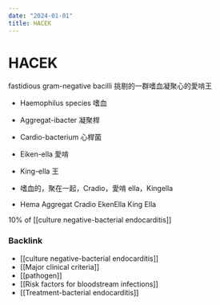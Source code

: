 ```yaml
---
date: "2024-01-01"
title: HACEK
---
```



# HACEK

fastidious gram-negative bacilli
挑剔的一群嗜血凝聚心的愛啃王

- Haemophilus species 嗜血
- Aggregat-ibacter 凝聚桿
- Cardio-bacterium 心桿菌
- Eiken-ella 愛啃
- King-ella 王

- 嗜血的，聚在一起，Cradio，愛啃 ella，Kingella
- Hema Aggregat Cradio EkenElla King Ella

10% of [[culture negative-bacterial endocarditis]]

### Backlink

- [[culture negative-bacterial endocarditis]]
- [[Major clinical criteria]]
- [[pathogen]]
- [[Risk factors for bloodstream infections]]
- [[Treatment-bacterial endocarditis]]
